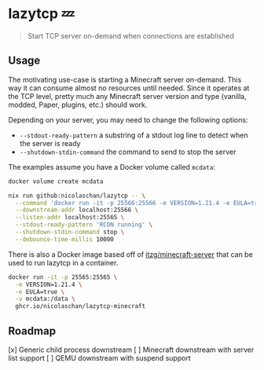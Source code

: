 # lazytcp 💤

> Start TCP server on-demand when connections are established

## Usage

The motivating use-case is starting a Minecraft server on-demand. This way it can consume almost no resources until needed. Since it operates at the TCP level, pretty much any Minecraft server version and type (vanilla, modded, Paper, plugins, etc.) should work. 

Depending on your server, you may need to change the following options:
- `--stdout-ready-pattern` a substring of a stdout log line to detect when the server is ready
- `--shutdown-stdin-command` the command to send to stop the server

The examples assume you have a Docker volume called `mcdata`:
```bash
docker volume create mcdata
```

```bash
nix run github:nicolaschan/lazytcp -- \
  --command 'docker run -it -p 25566:25566 -e VERSION=1.21.4 -e EULA=true -v mcdata:/data itzg/minecraft-server' \
  --downstream-addr localhost:25566 \
  --listen-addr localhost:25565 \
  --stdout-ready-pattern 'RCON running' \
  --shutdown-stdin-command stop \
  --debounce-time-millis 10000
```

There is also a Docker image based off of [itzg/minecraft-server](https://github.com/itzg/docker-minecraft-server) that can be used to run lazytcp in a container.

```bash
docker run -it -p 25565:25565 \
  -e VERSION=1.21.4 \
  -e EULA=true \
  -v mcdata:/data \
  ghcr.io/nicolaschan/lazytcp-minecraft
```

## Roadmap
[x] Generic child process downstream
[ ] Minecraft downstream with server list support
[ ] QEMU downstream with suspend support

